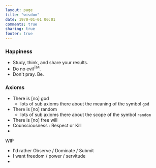 ```yaml
---
layout: page
title: "wisdom"
date: 1970-01-01 00:01
comments: true
sharing: true
footer: true
---
```


### Happiness

- Study, think, and share your results.
- Do no evil<sup>TM</sup>.
- Don't pray. Be.

### Axioms

- There is [no] god
  - lots of sub axioms there about the meaning of the symbol `god`
- There is [no] random
  - lots of sub axioms there about the scope of the symbol `random`
- There is [no] free will
- Counsciousness : Respect or Kill
-


WIP

- I'd rather Observe / Dominate / Submit
- I want freedom / power / servitude
-

